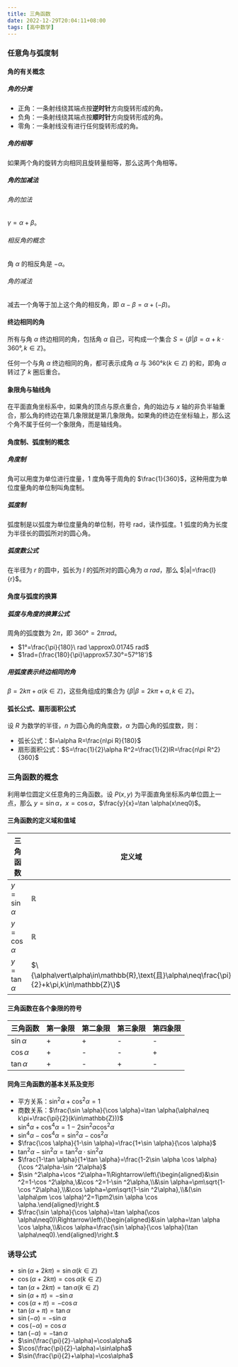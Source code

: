```yaml
---
title: 三角函数
date: 2022-12-29T20:04:11+08:00
tags: [高中数学]
---
```


### 任意角与弧度制

#### 角的有关概念

##### 角的分类

- 正角：一条射线绕其端点按**逆时针**方向旋转形成的角。
- 负角：一条射线绕其端点按**顺时针**方向旋转形成的角。
- 零角：一条射线没有进行任何旋转形成的角。

##### 角的相等

如果两个角的旋转方向相同且旋转量相等，那么这两个角相等。

##### 角的加减法

###### 角的加法

$\gamma=\alpha+\beta$。

###### 相反角的概念

角 $\alpha$ 的相反角是 $-\alpha$。

###### 角的减法

减去一个角等于加上这个角的相反角，即 $\alpha-\beta=\alpha+(-\beta)$。

#### 终边相同的角

所有与角 $\alpha$ 终边相同的角，包括角 $\alpha$ 自己，可构成一个集合 $S=\{\beta|\beta=\alpha+k\cdot360°,k\in \mathbb{Z}\}$。

任何一个与角 $\alpha$ 终边相同的角，都可表示成角 $\alpha$ 与 $360°k(k\in \mathbb{Z})$ 的和，即角 $\alpha$ 转过了 $k$ 圈后重合。

#### 象限角与轴线角

在平面直角坐标系中，如果角的顶点与原点重合，角的始边与 $x$ 轴的非负半轴重合，那么角的终边在第几象限就是第几象限角。如果角的终边在坐标轴上，那么这个角不属于任何一个象限角，而是轴线角。

#### 角度制、弧度制的概念

##### 角度制

角可以用度为单位进行度量，1 度角等于周角的 $\frac{1}{360}$，这种用度为单位度量角的单位制叫角度制。

##### 弧度制

弧度制是以弧度为单位度量角的单位制，符号 rad，读作弧度。1 弧度的角为长度为半径长的圆弧所对的圆心角。

##### 弧度数公式

在半径为 $r$ 的圆中，弧长为 $l$ 的弧所对的圆心角为 $\alpha \ rad$，那么 $|a|=\frac{l}{r}$。

#### 角度与弧度的换算

##### 弧度与角度的换算公式

周角的弧度数为 $2\pi$，即 $360°=2\pi rad$。

- $1°=\frac{\pi}{180}\ rad \approx0.01745 rad$
- $1rad=(\frac{180}{\pi}\approx57.30°=57°18')$

##### 用弧度表示终边相同的角

$\beta=2k\pi+\alpha(k\in \mathbb{Z})$，这些角组成的集合为 $\{\beta|\beta=2k\pi+\alpha,k\in \mathbb{Z}\}$。

#### 弧长公式、扇形面积公式

设 $R$ 为数学的半径，$n$ 为圆心角的角度数，$\alpha$ 为圆心角的弧度数，则：

- 弧长公式：$l=\alpha R=\frac{n\pi R}{180}$
- 扇形面积公式：$S=\frac{1}{2}\alpha R^2=\frac{1}{2}lR=\frac{n\pi R^2}{360}$

### 三角函数的概念

利用单位圆定义任意角的三角函数。设 $P(x,y)$ 为平面直角坐标系内单位圆上一点，那么 $y=\sin \alpha$，$x=\cos \alpha$，$\frac{y}{x}=\tan \alpha(x\neq0)$。

#### 三角函数的定义域和值域

| 三角函数        | 定义域                                                                                    | 值域         |
| --------------- | ----------------------------------------------------------------------------------------- | ------------ |
| $y=\sin \alpha$ | $\mathbb{R}$                                                                              | $[-1,1]$     |
| $y=\cos \alpha$ | $\mathbb{R}$                                                                              | $[-1,1]$     |
| $y=\tan \alpha$ | $\{\alpha\vert\alpha\in\mathbb{R},\text{且}\alpha\neq\frac{\pi}{2}+k\pi,k\in\mathbb{Z}\}$ | $\mathbb{R}$ |

#### 三角函数在各个象限的符号

| 三角函数      | 第一象限 | 第二象限 | 第三象限 | 第四象限 |
| ------------- | -------- | -------- | -------- | -------- |
| $\sin \alpha$ | +        | +        | -        | -        |
| $\cos \alpha$ | +        | -        | -        | +        |
| $\tan \alpha$ | +        | -        | +        | -        |

#### 同角三角函数的基本关系及变形

- 平方关系：$\sin^2\alpha +\cos^2\alpha=1$
- 商数关系：$\frac{\sin \alpha}{\cos \alpha}=\tan \alpha(\alpha\neq k\pi+\frac{\pi}{2}(k\in\mathbb{Z}))$
- $\sin ^4\alpha+\cos ^4\alpha=1-2\sin ^2\alpha \cos ^2\alpha$
- $\sin ^4\alpha-\cos ^4\alpha=\sin ^2\alpha-\cos ^2\alpha$
- $\frac{\cos \alpha}{1-\sin \alpha}=\frac{1+\sin \alpha}{\cos \alpha}$
- $\tan ^2\alpha-\sin ^2\alpha=\tan ^2\alpha\cdot \sin ^2\alpha$
- $\frac{1-\tan \alpha}{1+\tan \alpha}=\frac{1-2\sin \alpha \cos \alpha}{\cos ^2\alpha-\sin ^2\alpha}$
- $\sin ^2\alpha+\cos ^2\alpha=1\Rightarrow\left\{\begin{aligned}&\sin ^2=1-\cos ^2\alpha,\&\cos ^2=1-\sin ^2\alpha,\\&\sin \alpha=\pm\sqrt{1-\cos ^2\alpha},\\&\cos \alpha=\pm\sqrt{1-\sin ^2\alpha},\\&(\sin \alpha\pm \cos \alpha)^2=1\pm2\sin \alpha \cos \alpha.\end{aligned}\right.$
- $\frac{\sin \alpha}{\cos \alpha}=\tan \alpha(\cos \alpha\neq0)\Rightarrow\left\{\begin{aligned}&\sin \alpha=\tan \alpha \cos \alpha,\\&\cos \alpha=\frac{\sin \alpha}{\cos \alpha}(\tan \alpha\neq0).\end{aligned}\right.$

### 诱导公式

- $\sin (\alpha+2k\pi)=\sin \alpha(k\in\mathbb{Z})$
- $\cos (\alpha+2k\pi)=\cos \alpha(k\in\mathbb{Z})$
- $\tan (\alpha+2k\pi)=\tan \alpha(k\in\mathbb{Z})$
- $\sin(\alpha+\pi)=-\sin\alpha$
- $\cos(\alpha+\pi)=-\cos\alpha$
- $\tan(\alpha+\pi)=\tan\alpha$
- $\sin(-\alpha)=-\sin\alpha$
- $\cos(-\alpha)=\cos\alpha$
- $\tan(-\alpha)=-\tan\alpha$
- $\sin(\frac{\pi}{2}-\alpha)=\cos\alpha$
- $\cos(\frac{\pi}{2}-\alpha)=\sin\alpha$
- $\sin(\frac{\pi}{2}+\alpha)=\cos\alpha$
